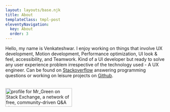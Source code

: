 ```yaml
---
layout: layouts/base.njk
title: About
templateClass: tmpl-post
eleventyNavigation:
  key: About
  order: 3
---
```


Hello, my name is Venkateshwar. I enjoy working on things that involve UX development, Motion development, Performance optimization, UI look & feel, accessibility, and Teamwork. Kind of a UI developer but ready to solve any user experience problem irrespective of the technology used - A UX engineer. Can be found on [Stackoverflow](https://stackoverflow.com/users/1577396) answering programming questions or working on leisure projects on [Github](https://github.com/kamlekar).

<a href="http://stackexchange.com/users/1721750"><br>
<img src="http://stackexchange.com/users/flair/1721750.png" width="208" height="58" alt="profile for Mr_Green on Stack Exchange, a network of free, community-driven Q&amp;A sites" title="profile for Mr_Green on Stack Exchange, a network of free, community-driven Q&amp;A sites" class="img-responsive"><br>
</a>
